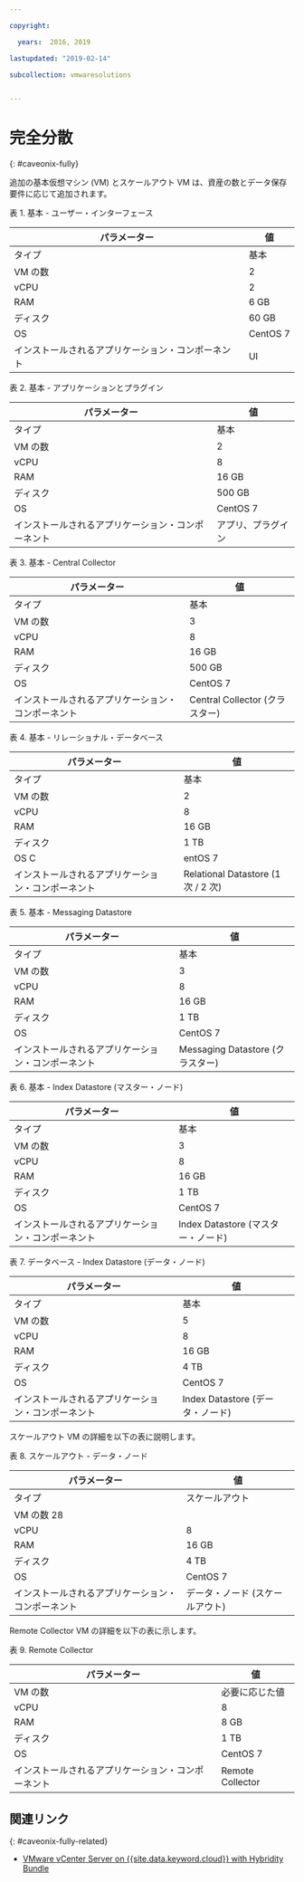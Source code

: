 ```yaml
---

copyright:

  years:  2016, 2019

lastupdated: "2019-02-14"

subcollection: vmwaresolutions


---
```


# 完全分散
{: #caveonix-fully}

追加の基本仮想マシン (VM) とスケールアウト VM は、資産の数とデータ保存要件に応じて追加されます。

表 1. 基本 - ユーザー・インターフェース

|パラメーター	|値|
|---|---|
|タイプ	|基本|
|VM の数	|2|
|vCPU	|2|
|RAM	|6 GB|
|ディスク	|60 GB|
|OS	|CentOS 7|
|インストールされるアプリケーション・コンポーネント	|UI|

表 2. 基本 - アプリケーションとプラグイン

|パラメーター	|値|
|---|---|
|タイプ	|基本|
|VM の数	|2|
|vCPU	|8|
|RAM	|16 GB|
|ディスク	|500 GB|
|OS	|CentOS 7|
|インストールされるアプリケーション・コンポーネント	|アプリ、プラグイン|

表 3. 基本 - Central Collector

|パラメーター	|値 |
|---|---|
|タイプ	|基本 |
|VM の数	|3 |
|vCPU	|8 |
|RAM	|16 GB |
|ディスク	|500 GB |
|OS	|CentOS 7 |
|インストールされるアプリケーション・コンポーネント	|Central Collector (クラスター) |

表 4. 基本 - リレーショナル・データベース

|パラメーター	|値 |
|---|---|
|タイプ	|基本 |
|VM の数	|2 |
|vCPU	|8 |
|RAM	|16 GB |
|ディスク	|1 TB |
|OS	C|entOS 7 |
|インストールされるアプリケーション・コンポーネント	|Relational Datastore (1 次 / 2 次) |

表 5. 基本 - Messaging Datastore

|パラメーター	|値 |
|---|---|
|タイプ	|基本 |
|VM の数	|3 |
|vCPU	|8 |
|RAM	|16 GB |
|ディスク	|1 TB |
|OS	|CentOS 7 |
|インストールされるアプリケーション・コンポーネント	|Messaging Datastore (クラスター) |

表 6. 基本 - Index Datastore (マスター・ノード)

|パラメーター	|値 |
|---|---|
|タイプ	|基本 |
|VM の数	|3 |
|vCPU	|8 |
|RAM	|16 GB |
|ディスク	|1 TB |
|OS	|CentOS 7 |
|インストールされるアプリケーション・コンポーネント	|Index Datastore (マスター・ノード) |

表 7. データベース - Index Datastore (データ・ノード)

|パラメーター	|値 |
|---|---|
|タイプ	|基本 |
|VM の数	|5 |
|vCPU	|8 |
|RAM	|16 GB |
|ディスク	|4 TB |
|OS	|CentOS 7 |
|インストールされるアプリケーション・コンポーネント	|Index Datastore (データ・ノード) |

スケールアウト VM の詳細を以下の表に説明します。

表 8. スケールアウト - データ・ノード

|パラメーター	|値 |
|---|---|
|タイプ	|スケールアウト |
|VM の数	28 |
|vCPU	|8 |
|RAM	|16 GB |
|ディスク	|4 TB |
|OS	|CentOS 7 |
|インストールされるアプリケーション・コンポーネント	|データ・ノード (スケールアウト) |

Remote Collector VM の詳細を以下の表に示します。

表 9. Remote Collector

|パラメーター	|値 |
|---|---|
|VM の数	|必要に応じた値 |
|vCPU	|8 |
|RAM	|8 GB |
|ディスク	|1 TB |
|OS	|CentOS 7 |
|インストールされるアプリケーション・コンポーネント	|Remote Collector |

## 関連リンク
{: #caveonix-fully-related}

* [VMware vCenter Server on {{site.data.keyword.cloud}} with Hybridity Bundle](/docs/services/vmwaresolutions/archiref/vcs?topic=vmware-solutions-vcs-hybridity-intro)
